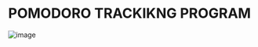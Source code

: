 # POMODORO TRACKIKNG PROGRAM
![image](https://user-images.githubusercontent.com/99766307/160583229-b2e7ff89-0b3b-497b-bc4c-80b4caf71131.png)
